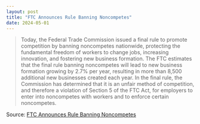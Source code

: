 ```yaml
---
layout: post
title: "FTC Announces Rule Banning Noncompetes"
date: 2024-05-01
---
```


> Today, the Federal Trade Commission issued a final rule to promote
competition by banning noncompetes nationwide, protecting the fundamental
freedom of workers to change jobs, increasing innovation, and fostering new
business formation. The FTC estimates that the final rule banning
noncompetes will lead to new business formation growing by 2.7% per year,
resulting in more than 8,500 additional new businesses created each year.
In the final rule, the Commission has determined that it is an unfair
method of competition, and therefore a violation of Section 5 of the FTC
Act, for employers to enter into noncompetes with workers and to enforce
certain noncompetes.

Source: [FTC Announces Rule Banning Noncompetes](
https://www.ftc.gov/news-events/news/press-releases/2024/04/ftc-announces-rule-banning-noncompetes
)

